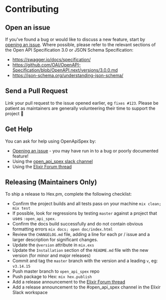 # Contributing

## Open an issue

If you've found a bug or would like to discuss a new feature, start by [opening an issue](https://github.com/open-api-spex/open_api_spex/issues/new).
Where possible, please refer to the relevant sections of the Open API Specification 3.0 or JSON Schema Specification:

- https://swagger.io/docs/specification/
- https://github.com/OAI/OpenAPI-Specification/blob/OpenAPI.next/versions/3.0.0.md
- https://json-schema.org/understanding-json-schema/

## Send a Pull Request

Link your pull request to the issue opened earlier, eg `fixes #123`.
Please be patient as maintainers are generally volunteering their time to support the project 🙂

## Get Help

You can ask for help using OpenApiSpex by:

- [Opening an issue](https://github.com/open-api-spex/open_api_spex/issues/new) - you may have run in to a bug or poorly documented feature!
- Using the [open_api_spex slack channel](https://elixir-lang.slack.com/messages/CPEN5UW1X)
- Using the [Elixir Forum thread](https://elixirforum.com/t/openapispex-openapi-swagger-3-0-for-plug-apis/15614)

## Releasing (Maintainers Only)

To ship a release to Hex.pm, complete the following checklist:

- Confirm the project builds and all tests pass on your machine `mix clean; mix test`
- If possible, look for regressions by testing `master` against a project that uses `:open_api_spex`.
- Confirm the docs build successfully and do not contain obvious formatting errors `mix docs; open doc/index.html`
- Review the `CHANGELOG.md` file, adding a line for each pr / issue and a larger description for significant changes.
- Update the `@version` attribute in `mix.exs`
- Update the `Installation` section of the `README.md` file with the new version (for minor and major releases)
- Commit and tag the `master` branch with the version and a leading `v`, eg: `v3.14.15`
- Push master branch to `open_api_spex` repo
- Push package to Hex: `mix hex.publish`
- Add a release announcement to the [Elixir Forum thread](https://elixirforum.com/t/openapispex-openapi-swagger-3-0-for-plug-apis/15614)
- Add a release announcement to the #open_api_spex channel in the Elixir Slack workspace
